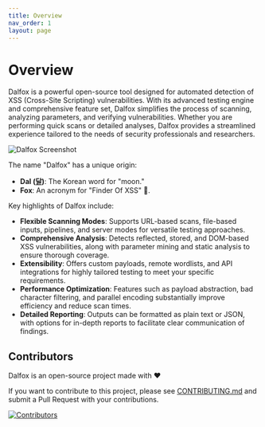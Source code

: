 ```yaml
---
title: Overview
nav_order: 1
layout: page
---
```


# Overview

Dalfox is a powerful open-source tool designed for automated detection of XSS (Cross-Site Scripting) vulnerabilities. With its advanced testing engine and comprehensive feature set, Dalfox simplifies the process of scanning, analyzing parameters, and verifying vulnerabilities. Whether you are performing quick scans or detailed analyses, Dalfox provides a streamlined experience tailored to the needs of security professionals and researchers.

![Dalfox Screenshot](/images/screen.png)

The name "Dalfox" has a unique origin:
- **Dal ([달](https://en.wiktionary.org/wiki/달))**: The Korean word for "moon."
- **Fox**: An acronym for "Finder Of XSS" 🦊.

Key highlights of Dalfox include:
- **Flexible Scanning Modes**: Supports URL-based scans, file-based inputs, pipelines, and server modes for versatile testing approaches.
- **Comprehensive Analysis**: Detects reflected, stored, and DOM-based XSS vulnerabilities, along with parameter mining and static analysis to ensure thorough coverage.
- **Extensibility**: Offers custom payloads, remote wordlists, and API integrations for highly tailored testing to meet your specific requirements.
- **Performance Optimization**: Features such as payload abstraction, bad character filtering, and parallel encoding substantially improve efficiency and reduce scan times.
- **Detailed Reporting**: Outputs can be formatted as plain text or JSON, with options for in-depth reports to facilitate clear communication of findings.

## Contributors

Dalfox is an open-source project made with ❤️

If you want to contribute to this project, please see [CONTRIBUTING.md](https://github.com/hahwul/dalfox/blob/main/CONTRIBUTING.md) and submit a Pull Request with your contributions.

[![Contributors](https://github.com/hahwul/dalfox/raw/main/CONTRIBUTORS.svg)](https://github.com/hahwul/dalfox/graphs/contributors)